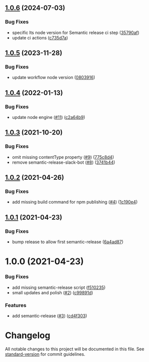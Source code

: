 ## [1.0.6](https://github.com/SearchKings/gulp-gcs-upload/compare/v1.0.5...v1.0.6) (2024-07-03)


### Bug Fixes

* specific lts node version for Semantic release ci step ([35790af](https://github.com/SearchKings/gulp-gcs-upload/commit/35790afac8139015f10956ae31fe952d538de782))
* update ci actions ([c735d7a](https://github.com/SearchKings/gulp-gcs-upload/commit/c735d7aad50b6b74f705189eb0a779eba4b7f0d6))

## [1.0.5](https://github.com/SearchKings/gulp-gcs-upload/compare/v1.0.4...v1.0.5) (2023-11-28)


### Bug Fixes

* update workflow node version ([0803916](https://github.com/SearchKings/gulp-gcs-upload/commit/0803916becaa2c30c40fb157d0980d5170d01546))

## [1.0.4](https://github.com/SearchKings/gulp-gcs-upload/compare/v1.0.3...v1.0.4) (2022-01-13)


### Bug Fixes

* update node engine ([#11](https://github.com/SearchKings/gulp-gcs-upload/issues/11)) ([c2a64b9](https://github.com/SearchKings/gulp-gcs-upload/commit/c2a64b9c1e322046e3c3f90d182db633c3da94ca))

## [1.0.3](https://github.com/SearchKings/gulp-gcs-upload/compare/v1.0.2...v1.0.3) (2021-10-20)


### Bug Fixes

* omit missing contentType property ([#9](https://github.com/SearchKings/gulp-gcs-upload/issues/9)) ([775c8d4](https://github.com/SearchKings/gulp-gcs-upload/commit/775c8d44071d0a4c23544d383fa59f252cbf3849))
* remove semantic-release-slack-bot ([#8](https://github.com/SearchKings/gulp-gcs-upload/issues/8)) ([3741b44](https://github.com/SearchKings/gulp-gcs-upload/commit/3741b44572b2a4bb3c91c86ddd3f00bca7e98b1b))

## [1.0.2](https://github.com/SearchKings/gulp-gcs-upload/compare/v1.0.1...v1.0.2) (2021-04-26)


### Bug Fixes

* add missing build command for npm publishing ([#4](https://github.com/SearchKings/gulp-gcs-upload/issues/4)) ([1c190e4](https://github.com/SearchKings/gulp-gcs-upload/commit/1c190e43ad283e85f3d26cd0fb96fb0bf06c2573))

## [1.0.1](https://github.com/SearchKings/gulp-gcs-upload/compare/v1.0.0...v1.0.1) (2021-04-23)


### Bug Fixes

* bump release to allow first semantic-release ([6a4ad87](https://github.com/SearchKings/gulp-gcs-upload/commit/6a4ad87533d8ab8bc93b2a7a86b0323aa9c59dbf))

# 1.0.0 (2021-04-23)


### Bug Fixes

* add missing semantic-release script ([f510235](https://github.com/SearchKings/gulp-gcs-upload/commit/f510235926a5f7dcff5ec2e7b621f3e4b76d0be4))
* small updates and polish ([#2](https://github.com/SearchKings/gulp-gcs-upload/issues/2)) ([c99891d](https://github.com/SearchKings/gulp-gcs-upload/commit/c99891d887b0da45cd1f335d3b1f9cda5c2f564e))


### Features

* add semantic-release ([#3](https://github.com/SearchKings/gulp-gcs-upload/issues/3)) ([cd4f303](https://github.com/SearchKings/gulp-gcs-upload/commit/cd4f3037522c9243ab67479d005eb08d7eed18c8))

# Changelog

All notable changes to this project will be documented in this file. See [standard-version](https://github.com/conventional-changelog/standard-version) for commit guidelines.
